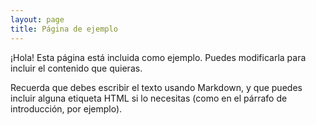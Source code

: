 ```yaml
---
layout: page
title: Página de ejemplo
---
```


<p class="message">
  ¡Hola! Esta página está incluida como ejemplo. Puedes modificarla para incluir el contenido que quieras.
</p>

Recuerda que debes escribir el texto usando Markdown, y que puedes incluir alguna etiqueta HTML si lo necesitas (como en el párrafo de introducción, por ejemplo).
